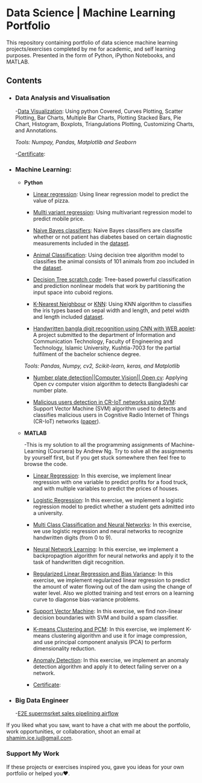 # Data Science | Machine Learning Portfolio
This repository containing portfolio of data science machine learning projects/exercises completed by me for academic, and self learning purposes. Presented in the form of Python, iPython Notebooks, and MATLAB.


## Contents


- ### Data Analysis and Visualisation

		
	-[Data Visualization](): Using python  Covered, Curves Plotting, Scatter Plotting, Bar Charts, Multiple Bar Charts, Plotting Stacked Bars, Pie Chart, Histogram, Boxplots, Triangulations Plotting, Customizing Charts, and Annotations.
	
	_Tools: Numpay, Pandas, Matplotlib and Seaborn_
		
	-[Certificate](https://github.com/shamim-ice/shamim_Portfolio/blob/main/udemy_Data_visualization.pdf):
			

- ### Machine Learning: 

	- __Python__
		
		- [Linear regression](https://github.com/shamim-ice/shamim_Portfolio/blob/main/LinearRegression.py): Using linear regression model to predict the value of pizza.
		- [Mullti variant regression](https://github.com/shamim-ice/shamim_Portfolio/blob/main/multivariantregression.py): Using multivariant regression model to predict mobile price.
		- [Naive Bayes classifiers](https://github.com/shamim-ice/shamim_Portfolio/blob/main/NaiveBC.py): Naive Bayes classifiers are classifie whether or not patient has diabetes based on certain diagnostic measurements included in the [dataset](https://www.kaggle.com/uciml/pima-indians-diabetes-database).
		- [Animal Classification](https://github.com/shamim-ice/shamim_Portfolio/blob/main/AnimalClassifications.py): Using decision tree algorithm model to classifies the animal consists of 101 animals from zoo included in the [dataset](https://www.kaggle.com/uciml/zoo-animal-classification).
		- [Decision Tree scratch code](https://github.com/shamim-ice/shamim_Portfolio/blob/main/DecisionTREE.py): Tree-based powerful classification and prediction nonlinear models that work by partitioning the input space into cuboid regions.
		- [K-Nearest Neighbour](https://github.com/shamim-ice/shamim_Portfolio/blob/main/IRIS_knn.ipynb) or [KNN](https://github.com/shamim-ice/shamim_Portfolio/blob/main/KNN.py): Using KNN algorithm to classifies the iris types based on sepal width and length, and petel width and length included [dataset](https://github.com/shamim-ice/shamim_Portfolio/blob/main/IRIS.csv). 
		
		- [Handwritten bangla digit recognition using CNN with WEB applet](https://github.com/shamim-ice/HandwrittenBanglaDigitRecognition): A project submitted to the department of Information and Communication Technology, Faculty of Engineering and Technology, Islamic University, Kushtia-7003 for the partial fulfilment of the bachelor schience degree.
		
		_Tools: Pandas, Numpy, cv2, Scikit-learn, keras, and Matplotlib_

		- [Number plate detection||Computer Vision|| Open cv](https://github.com/shamim-ice/NumberPlateDetection): Applying Open cv computer vision algorithm to detects Bangladeshi car number plate.
		
		- [Malicious users detection in CR-IoT networks using SVM](https://github.com/shamim-ice/SpectrumSensing-and-MaliciousUsersClassification): Support Vector Machine (SVM) algorithm used to detects and classifies malicious users in Cognitive Radio Internet of Things (CR-IoT) networks ([paper](https://doi.org/10.1016/j.mlwa.2021.100052)).

	- __MATLAB__
		
		-This is my solution to all the programming assignments of Machine-Learning (Coursera) by Andrew Ng. Try to solve all the assignments by yourself first, but if you get stuck somewhere then feel free to browse the code.

		- [Linear Regression](https://github.com/shamim-ice/shamim_Portfolio/tree/main/Linear%20Regression): In this exercise, we implement linear regression with one variable to predict profits for a food truck, and with multiple variables to predict the prices of houses.
		- [Logistic Regression](https://github.com/shamim-ice/shamim_Portfolio/tree/main/Logistic%20Regression): In this exercise, we implement a logistic regression model to predict whether a student gets admitted into a university.
		- [Multi Class Classification and Neural Networks](https://github.com/shamim-ice/shamim_Portfolio/tree/main/Multi%20Class%20and%20NN): In this exercise, we use logistic regression and neural networks to recognize handwritten digits (from 0 to 9).
		- [Neural Network Learning](https://github.com/shamim-ice/shamim_Portfolio/tree/main/NN%20Learning): In this exercise, we implement a backpropagtion algorithm for neural networks and apply it to the task of handwritten digit recognition.
		- [Regularized Linear Regression and Bias Variance](https://github.com/shamim-ice/shamim_Portfolio/tree/main/Regularized%20Linear%20Regression%20and%20BiasVariance): In this exercise, we implement regularized linear regression to predict the amount of water flowing out of the dam using the change of water level. Also we plotted training and test errors on a learning curve to diagonse bias-variance problems.
		- [Support Vector Machine](https://github.com/shamim-ice/shamim_Portfolio/tree/main/Support%20Vector%20Machines): In this exercise, we find non-linear decision boundaries with SVM and build a spam classifier.
		- [K-means Clustering and PCM](https://github.com/shamim-ice/shamim_Portfolio/tree/main/K-Means%20Clustering%20and%20PCA): In this exercise, we implement K-means clustering algorithm and use it for image compression,  and use principal component analysis (PCA) to perform dimensionality reduction.
		
		- [Anomaly Detection](https://github.com/shamim-ice/shamim_Portfolio/tree/main/Anomaly%20Detection): In this exercise, we implement an anomaly detection algorithm and apply it to detect failing server on a network.
		- [Certificate](https://github.com/shamim-ice/shamim_Portfolio/blob/main/Coursera_Machine_Learning_ng.pdf):


- ### Big Data Engineer
	-[E2E supermsrket sales pipelining airflow](https://github.com/shamim-ice/Supermarket_sales_e2e_pipelining_Airflow_Project)



If you liked what you saw, want to have a chat with me about the portfolio, work opportunities, or collaboration, shoot an email at shamim.ice.iu@gmail.com. 

### Support My Work

If these projects or exercises inspired you, gave you ideas for your own portfolio or helped you❤️.   
